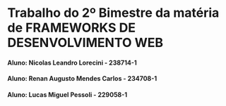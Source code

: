 <h1>Trabalho do 2º Bimestre da matéria de FRAMEWORKS DE DESENVOLVIMENTO WEB</h1>

<h4>Aluno: Nicolas Leandro Lorecini - 238714-1</h4>
<h4>Aluno: Renan Augusto Mendes Carlos - 234708-1</h4>
<h4>Aluno: Lucas Miguel Pessoli - 229058-1</h4>
